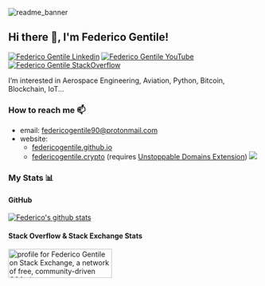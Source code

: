 ![readme_banner](https://github.com/FedericoGentile/FedericoGentile/assets/43808134/a0714847-c3b1-4110-844c-7e8fc879dbfe)
<h2> Hi there 👋, I'm Federico Gentile! </h2>
    
[![Federico Gentile Linkedin](https://img.shields.io/badge/LinkedIn-0077B5?style=for-the-badge&logo=linkedin&logoColor=white)](https://www.linkedin.com/in/federico-gentile-b1091552/)
[![Federico Gentile YouTube](https://img.shields.io/badge/YouTube-FF0000?style=for-the-badge&logo=youtube&logoColor=white)](https://www.youtube.com/@federicogentile90)
[![Federico Gentile StackOverflow](https://img.shields.io/badge/StackOverflow-F48024?style=for-the-badge&logo=stackoverflow&logoColor=white)](https://stackoverflow.com/users/4143292/federico-gentile)

I’m interested in Aerospace Engineering, Aviation, Python, Bitcoin, Blockchain, IoT...

### How to reach me 📫
- email: federicogentile90@protonmail.com
- website:
  - [federicogentile.github.io](https://federicogentile.github.io/)
  - [federicogentile.crypto](https://federicogentile.crypto/) (requires [Unstoppable Domains Extension](https://unstoppabledomains.com/extension))
<a href="https://github.com/FedericoGentile"> <img src="https://komarev.com/ghpvc/?username=FedericoGentile&style=for-the-badge&color=brightgreen"> </a>

### My Stats 📊
#### GitHub
[![Federico's github stats](https://github-readme-stats.vercel.app/api?username=FedericoGentile&show_icons=true&theme=radical)](https://github.com/FedericoGentile/github-readme-stats)

#### Stack Overflow & Stack Exchange Stats
<a href="https://stackoverflow.com/users/4143292/federico-gentile"><img src="https://stackoverflow.com/users/flair/4143292.png" width="208" height="58" alt="profile for Federico Gentile on Stack Exchange, a network of free, community-driven Q&amp;A sites" title="profile for Federico Gentile on Stack Exchange, a network of free, community-driven Q&amp;A sites" /></a>


<!---
FedericoGentile/FedericoGentile is a ✨ special ✨ repository because its `README.md` (this file) appears on your GitHub profile.
You can click the Preview link to take a look at your changes.
--->
